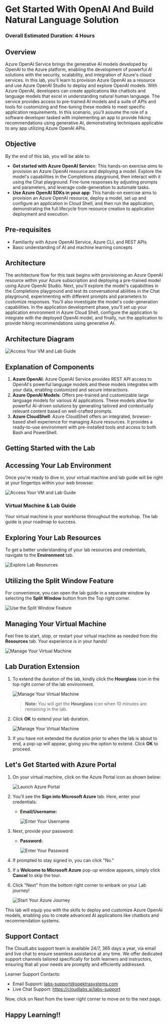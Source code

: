 # Get Started With OpenAI And Build Natural Language Solution

### Overall Estimated Duration: 4 Hours

## Overview

Azure OpenAI Service brings the generative AI models developed by OpenAI to the Azure platform, enabling the development of powerful AI solutions with the security, scalability, and integration of Azure's cloud services. In this lab, you'll learn to provision Azure OpenAI as a resource and use Azure OpenAI Studio to deploy and explore OpenAI models. With Azure OpenAI, developers can create applications like chatbots and language models that excel in understanding natural human language. The service provides access to pre-trained AI models and a suite of APIs and tools for customizing and fine-tuning these models to meet specific application requirements. In this scenario, you'll assume the role of a software developer tasked with implementing an app to provide hiking recommendations using generative AI, demonstrating techniques applicable to any app utilizing Azure OpenAI APIs.

## Objective

By the end of this lab, you will be able to:

- **Get started with Azure OpenAI Servic**e: This hands-on exercise aims to provision an Azure OpenAI resource and deploying a model. Explore the model's capabilities in the Completions playground, then interact with it using the Chat playground. Fine-tune responses by adjusting prompts and parameters, and leverage code-generation to automate tasks.
- **Use Azure OpenAI SDKs in your app**: This hands-on exercise aims to provision an Azure OpenAI resource, deploy a model, set up and configure an application in Cloud Shell, and then run the application, demonstrating the full lifecycle from resource creation to application deployment and execution.

## Pre-requisites

- Familiarity with Azure OpenAI Service, Azure CLI, and REST APIs
- Basic understanding of AI and machine learning concepts

## Architecture

The architecture flow for this task begins with provisioning an Azure OpenAI resource within your Azure subscription and deploying a pre-trained model using Azure OpenAI Studio. Next, you'll explore the model's capabilities in the Completions playground and test its conversational abilities in the Chat playground, experimenting with different prompts and parameters to customize responses. You'll also investigate the model's code-generation capabilities. In the application development phase, you'll set up your application environment in Azure Cloud Shell, configure the application to integrate with the deployed OpenAI model, and finally, run the application to provide hiking recommendations using generative AI.

## Architecture Diagram

 ![Access Your VM and Lab Guide](../media/arch20.png)

## Explanation of Components

1. **Azure OpenAI**: Azure OpenAI Service provides REST API access to OpenAI's powerful language models and these models integrates with your data, enabling customized and secure interactions.
1. **Azure OpenAI Models**: Offers pre-trained and customizable large language models for various AI applications. These models allow for powerful AI-driven solutions by generating tailored and contextually relevant content based on well-crafted prompts.
1. **Azure CloudShell**: Azure CloudShell offers an integrated, browser-based shell experience for managing Azure resources. It provides a ready-to-use environment with pre-installed tools and access to both Bash and PowerShell.

## Getting Started with the Lab
 
## Accessing Your Lab Environment
 
Once you're ready to dive in, your virtual machine and lab guide will be right at your fingertips within your web browser.
 
![Access Your VM and Lab Guide](../media/labguide-1.png)

### Virtual Machine & Lab Guide
 
Your virtual machine is your workhorse throughout the workshop. The lab guide is your roadmap to success.
 
## Exploring Your Lab Resources
 
To get a better understanding of your lab resources and credentials, navigate to the **Environment** tab.
 
![Explore Lab Resources](../media/env-1.png)
 
## Utilizing the Split Window Feature
 
For convenience, you can open the lab guide in a separate window by selecting the **Split Window** button from the Top right corner.
 
![Use the Split Window Feature](../media/spl.png)
 
## Managing Your Virtual Machine
 
Feel free to start, stop, or restart your virtual machine as needed from the **Resources** tab. Your experience is in your hands!
 
![Manage Your Virtual Machine](../media/res.png)

## **Lab Duration Extension**

1. To extend the duration of the lab, kindly click the **Hourglass** icon in the top right corner of the lab environment. 

   ![Manage Your Virtual Machine](../media/gext.png)

   >**Note:** You will get the **Hourglass** icon when 10 minutes are remaining in the lab.

2. Click **OK** to extend your lab duration.
 
   ![Manage Your Virtual Machine](../media/gext2.png)

3. If you have not extended the duration prior to when the lab is about to end, a pop-up will appear, giving you the option to extend. Click **OK** to proceed. 

## Let's Get Started with Azure Portal
 
1. On your virtual machine, click on the Azure Portal icon as shown below:
   
   ![Launch Azure Portal](../media/sc900-image(1).png)
 
1. You'll see the **Sign into Microsoft Azure** tab. Here, enter your credentials:
 
   - **Email/Username:** <inject key="AzureAdUserEmail"></inject>
 
       ![Enter Your Username](../media/sc900-image-1.png)
 
4. Next, provide your password:
 
   - **Password:** <inject key="AzureAdUserPassword"></inject>
 
       ![Enter Your Password](../media/sc900-image-2.png)
 
5. If prompted to stay signed in, you can click "No."
 
6. If a **Welcome to Microsoft Azure** pop-up window appears, simply click **Cancel** to skip the tour.
 
7. Click "Next" from the bottom right corner to embark on your Lab journey!
 
     ![Start Your Azure Journey](../media/sc900-image(3).png)
 
This lab will equip you with the skills to deploy and customize Azure OpenAI models, enabling you to create advanced AI applications like chatbots and recommendation systems.

## Support Contact

The CloudLabs support team is available 24/7, 365 days a year, via email and live chat to ensure seamless assistance at any time. We offer dedicated support channels tailored specifically for both learners and instructors, ensuring that all your needs are promptly and efficiently addressed.

Learner Support Contacts:

- Email Support: labs-support@spektrasystems.com
- Live Chat Support: https://cloudlabs.ai/labs-support

Now, click on Next from the lower right corner to move on to the next page.

## Happy Learning!!
